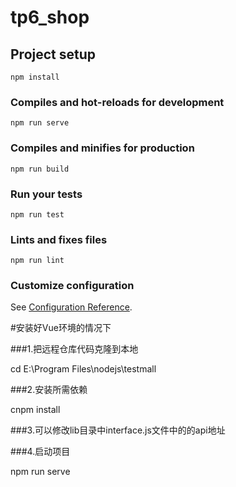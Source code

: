 # tp6_shop

## Project setup
```
npm install
```

### Compiles and hot-reloads for development
```
npm run serve
```

### Compiles and minifies for production
```
npm run build
```

### Run your tests
```
npm run test
```

### Lints and fixes files
```
npm run lint
```

### Customize configuration
See [Configuration Reference](https://cli.vuejs.org/config/).

#安装好Vue环境的情况下


###1.把远程仓库代码克隆到本地

cd E:\Program Files\nodejs\testmall	

###2.安装所需依赖

cnpm install		

###3.可以修改lib目录中interface.js文件中的的api地址		

###4.启动项目

npm run serve	